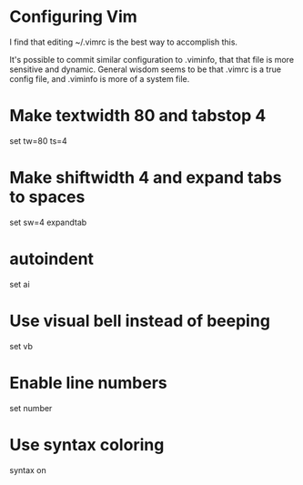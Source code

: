 Configuring Vim
===============
  
I find that editing ~/.vimrc is the best way to accomplish this.  
  
It's possible to commit similar configuration to .viminfo, that that file is
more sensitive and dynamic.  General wisdom seems to be that .vimrc is a true
config file, and .viminfo is more of a system file.  
  
# Make textwidth 80 and tabstop 4
set tw=80 ts=4
# Make shiftwidth 4 and expand tabs to spaces
set sw=4 expandtab
# autoindent
set ai
# Use visual bell instead of beeping
set vb
# Enable line numbers
set number
# Use syntax coloring
syntax on
